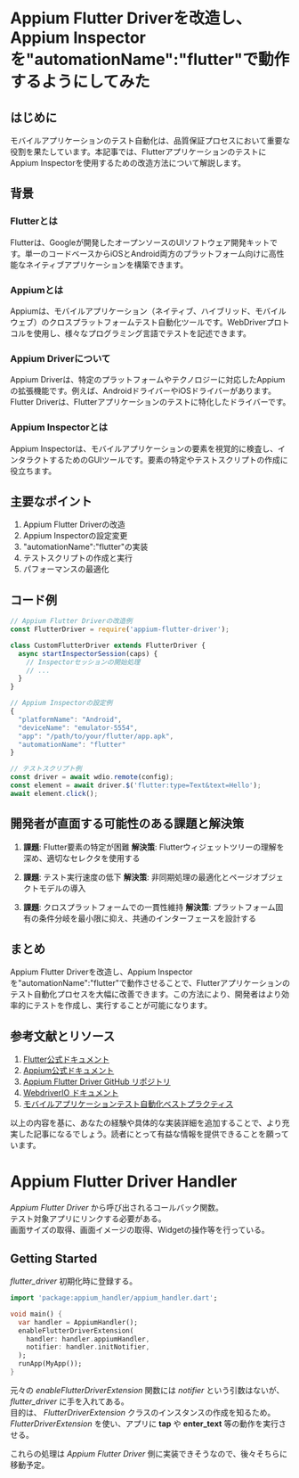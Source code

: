 # Appium Flutter Driverを改造し、Appium Inspectorを"automationName":"flutter"で動作するようにしてみた

## はじめに

モバイルアプリケーションのテスト自動化は、品質保証プロセスにおいて重要な役割を果たしています。本記事では、FlutterアプリケーションのテストにAppium Inspectorを使用するための改造方法について解説します。

## 背景

### Flutterとは

Flutterは、Googleが開発したオープンソースのUIソフトウェア開発キットです。単一のコードベースからiOSとAndroid両方のプラットフォーム向けに高性能なネイティブアプリケーションを構築できます。

### Appiumとは

Appiumは、モバイルアプリケーション（ネイティブ、ハイブリッド、モバイルウェブ）のクロスプラットフォームテスト自動化ツールです。WebDriverプロトコルを使用し、様々なプログラミング言語でテストを記述できます。

### Appium Driverについて

Appium Driverは、特定のプラットフォームやテクノロジーに対応したAppiumの拡張機能です。例えば、AndroidドライバーやiOSドライバーがあります。Flutter Driverは、Flutterアプリケーションのテストに特化したドライバーです。

### Appium Inspectorとは

Appium Inspectorは、モバイルアプリケーションの要素を視覚的に検査し、インタラクトするためのGUIツールです。要素の特定やテストスクリプトの作成に役立ちます。

## 主要なポイント

1. Appium Flutter Driverの改造
2. Appium Inspectorの設定変更
3. "automationName":"flutter"の実装
4. テストスクリプトの作成と実行
5. パフォーマンスの最適化

## コード例

```javascript
// Appium Flutter Driverの改造例
const FlutterDriver = require('appium-flutter-driver');

class CustomFlutterDriver extends FlutterDriver {
  async startInspectorSession(caps) {
    // Inspectorセッションの開始処理
    // ...
  }
}

// Appium Inspectorの設定例
{
  "platformName": "Android",
  "deviceName": "emulator-5554",
  "app": "/path/to/your/flutter/app.apk",
  "automationName": "flutter"
}

// テストスクリプト例
const driver = await wdio.remote(config);
const element = await driver.$('flutter:type=Text&text=Hello');
await element.click();
```

## 開発者が直面する可能性のある課題と解決策

1. **課題**: Flutter要素の特定が困難
   **解決策**: Flutterウィジェットツリーの理解を深め、適切なセレクタを使用する

2. **課題**: テスト実行速度の低下
   **解決策**: 非同期処理の最適化とページオブジェクトモデルの導入

3. **課題**: クロスプラットフォームでの一貫性維持
   **解決策**: プラットフォーム固有の条件分岐を最小限に抑え、共通のインターフェースを設計する

## まとめ

Appium Flutter Driverを改造し、Appium Inspectorを"automationName":"flutter"で動作させることで、Flutterアプリケーションのテスト自動化プロセスを大幅に改善できます。この方法により、開発者はより効率的にテストを作成し、実行することが可能になります。

## 参考文献とリソース

1. [Flutter公式ドキュメント](https://flutter.dev/docs)
2. [Appium公式ドキュメント](https://appium.io/docs/en/about-appium/intro/)
3. [Appium Flutter Driver GitHub リポジトリ](https://github.com/truongsinh/appium-flutter-driver)
4. [WebdriverIO ドキュメント](https://webdriver.io/docs/api)
5. [モバイルアプリケーションテスト自動化ベストプラクティス](https://www.ministryoftesting.com/dojo/lessons/mobile-test-automation-best-practices)

以上の内容を基に、あなたの経験や具体的な実装詳細を追加することで、より充実した記事になるでしょう。読者にとって有益な情報を提供できることを願っています。

# Appium Flutter Driver Handler

_Appium Flutter Driver_ から呼び出されるコールバック関数。  
テスト対象アプリにリンクする必要がある。  
画面サイズの取得、画面イメージの取得、Widgetの操作等を行っている。  

## Getting Started

_flutter_driver_ 初期化時に登録する。

```dart:main.dart
import 'package:appium_handler/appium_handler.dart';

void main() {
  var handler = AppiumHandler();
  enableFlutterDriverExtension(
    handler: handler.appiumHandler,
    notifier: handler.initNotifier,
  );
  runApp(MyApp());
}
```

元々の _enableFlutterDriverExtension_ 関数には _notifier_ という引数はないが、  
_flutter_driver_ に手を入れてある。  
目的は、 _FlutterDriverExtension_ クラスのインスタンスの作成を知るため。  
_FlutterDriverExtension_ を使い、アプリに __tap__ や __enter_text__ 等の動作を実行させる。  

これらの処理は _Appium Flutter Driver_ 側に実装できそうなので、後々そちらに移動予定。

